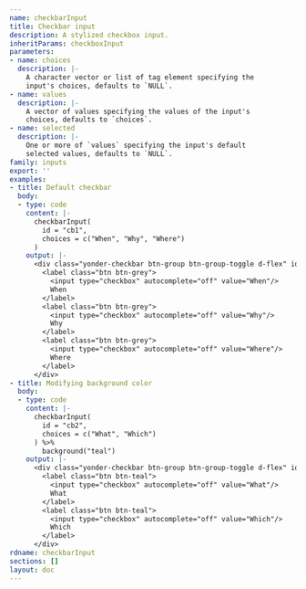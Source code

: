 ```yaml
---
name: checkbarInput
title: Checkbar input
description: A stylized checkbox input.
inheritParams: checkboxInput
parameters:
- name: choices
  description: |-
    A character vector or list of tag element specifying the
    input's choices, defaults to `NULL`.
- name: values
  description: |-
    A vector of values specifying the values of the input's
    choices, defaults to `choices`.
- name: selected
  description: |-
    One or more of `values` specifying the input's default
    selected values, defaults to `NULL`.
family: inputs
export: ''
examples:
- title: Default checkbar
  body:
  - type: code
    content: |-
      checkbarInput(
        id = "cb1",
        choices = c("When", "Why", "Where")
      )
    output: |-
      <div class="yonder-checkbar btn-group btn-group-toggle d-flex" id="cb1" data-toggle="buttons">
        <label class="btn btn-grey">
          <input type="checkbox" autocomplete="off" value="When"/>
          When
        </label>
        <label class="btn btn-grey">
          <input type="checkbox" autocomplete="off" value="Why"/>
          Why
        </label>
        <label class="btn btn-grey">
          <input type="checkbox" autocomplete="off" value="Where"/>
          Where
        </label>
      </div>
- title: Modifying background color
  body:
  - type: code
    content: |-
      checkbarInput(
        id = "cb2",
        choices = c("What", "Which")
      ) %>%
        background("teal")
    output: |-
      <div class="yonder-checkbar btn-group btn-group-toggle d-flex" id="cb2" data-toggle="buttons">
        <label class="btn btn-teal">
          <input type="checkbox" autocomplete="off" value="What"/>
          What
        </label>
        <label class="btn btn-teal">
          <input type="checkbox" autocomplete="off" value="Which"/>
          Which
        </label>
      </div>
rdname: checkbarInput
sections: []
layout: doc
---
```

